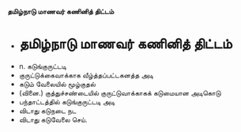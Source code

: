 **தமிழ்நாடு மாணவர் கணினித் திட்டம்**
- # தமிழ்நாடு மாணவர் கணினித் திட்டம்
- n. கடுங்குருட்டடி
- குருட்டுக்கைவாக்காக வீழ்த்தப்பட்டகனத்த அடி
- கடும் வேலையில் மூழ்குதல்
- (வினை.) குத்துச்சண்டையில் குருட்டுவாக்காகக் கடுமையான அடிகொடு
- பந்தாட்டத்தில் கடுங்குருட்டடி அடி
- விடாது கடுநடை நட
- விடாது கடுவேலை செய்.

